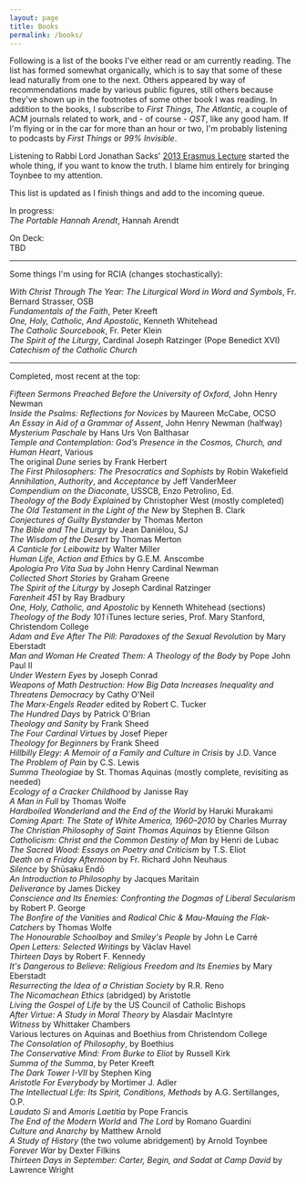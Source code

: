 ```yaml
---
layout: page
title: Books
permalink: /books/
---
```

Following is a list of the books I've either read or am currently reading. The list has formed somewhat organically, which is to say that some of these lead naturally from one to the next. Others appeared by way of recommendations made by various public figures, still others because they've shown up in the footnotes of some other book I was reading. In addition to the books, I subscribe to _First Things_, _The Atlantic_, a couple of ACM journals related to work, and - of course - _QST_, like any good ham. If I'm flying or in the car for more than an hour or two, I'm probably listening to podcasts by _First Things_ or _99% Invisible_.

Listening to Rabbi Lord Jonathan Sacks' [2013 Erasmus Lecture](https://www.firstthings.com/article/2014/01/on-creative-minorities) started the whole thing, if you want to know the truth. I blame him entirely for bringing Toynbee to my attention.

This list is updated as I finish things and add to the incoming queue.

In progress:  
_The Portable Hannah Arendt_, Hannah Arendt

On Deck:  
TBD  

---
Some things I'm using for RCIA (changes stochastically):  

_With Christ Through The Year: The Liturgical Word in Word and Symbols_, Fr. Bernard Strasser, OSB  
_Fundamentals of the Faith_, Peter Kreeft  
_One, Holy, Catholic, And Apostolic_, Kenneth Whitehead  
_The Catholic Sourcebook_, Fr. Peter Klein  
_The Spirit of the Liturgy_, Cardinal Joseph Ratzinger (Pope Benedict XVI)  
_Catechism of the Catholic Church_  

---
Completed, most recent at the top:  

_Fifteen Sermons Preached Before the University of Oxford_, John Henry Newman  
_Inside the Psalms: Reflections for Novices_ by Maureen McCabe, OCSO  
_An Essay in Aid of a Grammar of Assent_, John Henry Newman (halfway)  
_Mysterium Paschale_ by Hans Urs Von Balthasar  
_Temple and Contemplation: God’s Presence in the Cosmos, Church, and Human Heart_, Various  
The original _Dune_ series by Frank Herbert  
_The First Philosophers: The Presocratics and Sophists_ by Robin Wakefield    
_Annihilation_, _Authority_, and _Acceptance_ by Jeff VanderMeer  
_Compendium on the Diaconate_, USSCB, Enzo Petrolino, Ed.  
_Theology of the Body Explained_ by Christopher West  (mostly completed)  
_The Old Testament in the Light of the New_ by Stephen B. Clark  
_Conjectures of Guilty Bystander_ by Thomas Merton  
_The Bible and The Liturgy_ by Jean Daniélou, SJ  
_The Wisdom of the Desert_ by Thomas Merton    
_A Canticle for Leibowitz_ by Walter Miller  
_Human Life, Action and Ethics_ by G.E.M. Anscombe  
_Apologia Pro Vita Sua_ by John Henry Cardinal Newman  
_Collected Short Stories_ by Graham Greene  
_The Spirit of the Liturgy_ by Joseph Cardinal Ratzinger      
_Farenheit 451_ by Ray Bradbury  
_One, Holy, Catholic, and Apostolic_ by Kenneth Whitehead (sections)  
_Theology of the Body 101_ iTunes lecture series, Prof. Mary Stanford, Christendom College  
_Adam and Eve After The Pill: Paradoxes of the Sexual Revolution_ by Mary Eberstadt  
_Man and Woman He Created Them: A Theology of the Body_ by Pope John Paul II  
_Under Western Eyes_ by Joseph Conrad  
_Weapons of Math Destruction: How Big Data Increases Inequality and Threatens Democracy_ by Cathy O'Neil  
_The Marx-Engels Reader_ edited by Robert C. Tucker  
_The Hundred Days_ by Patrick O'Brian  
_Theology and Sanity_ by Frank Sheed  
_The Four Cardinal Virtues_ by Josef Pieper  
_Theology for Beginners_ by Frank Sheed  
_Hillbilly Elegy: A Memoir of a Family and Culture in Crisis_ by J.D. Vance  
_The Problem of Pain_ by C.S. Lewis  
_Summa Theologiae_ by St. Thomas Aquinas (mostly complete, revisiting as needed)  
_Ecology of a Cracker Childhood_ by Janisse Ray  
_A Man in Full_ by Thomas Wolfe  
_Hardboiled Wonderland and the End of the World_ by Haruki Murakami  
_Coming Apart: The State of White America, 1960–2010_ by Charles Murray  
_The Christian Philosophy of Saint Thomas Aquinas_ by Etienne Gilson  
_Catholicism: Christ and the Common Destiny of Man_ by Henri de Lubac  
_The Sacred Wood: Essays on Poetry and Criticism_ by T.S. Eliot  
_Death on a Friday Afternoon_ by Fr. Richard John Neuhaus  
_Silence_ by Shūsaku Endō  
_An Introduction to Philosophy_ by Jacques Maritain  
_Deliverance_ by James Dickey  
_Conscience and Its Enemies: Confronting the Dogmas of Liberal Secularism_ by Robert P. George  
_The Bonfire of the Vanities_ and _Radical Chic & Mau-Mauing the Flak-Catchers_ by Thomas Wolfe  
_The Honourable Schoolboy_ and _Smiley's People_ by John Le Carré  
_Open Letters: Selected Writings_ by Václav Havel  
_Thirteen Days_ by Robert F. Kennedy  
_It's Dangerous to Believe: Religious Freedom and Its Enemies_ by Mary Eberstadt  
_Resurrecting the Idea of a Christian Society_ by R.R. Reno  
_The Nicomachean Ethics_ (abridged) by Aristotle  
_Living the Gospel of Life_ by the US Council of Catholic Bishops  
_After Virtue: A Study in Moral Theory_ by Alasdair MacIntyre  
_Witness_ by Whittaker Chambers  
Various lectures on Aquinas and Boethius from Christendom College  
_The Consolation of Philosophy_, by Boethius  
_The Conservative Mind: From Burke to Eliot_ by Russell Kirk  
_Summa of the Summa_, by Peter Kreeft  
_The Dark Tower I-VII_ by Stephen King  
_Aristotle For Everybody_ by Mortimer J. Adler  
_The Intellectual Life: Its Spirit, Conditions, Methods_ by A.G. Sertillanges, O.P.  
_Laudato Si_ and _Amoris Laetitia_ by Pope Francis  
_The End of the Modern World_ and _The Lord_ by Romano Guardini  
_Culture and Anarchy_ by Matthew Arnold  
_A Study of History_ (the two volume abridgement) by Arnold Toynbee  
_Forever War_ by Dexter Filkins  
_Thirteen Days in September: Carter, Begin, and Sadat at Camp David_ by Lawrence Wright
